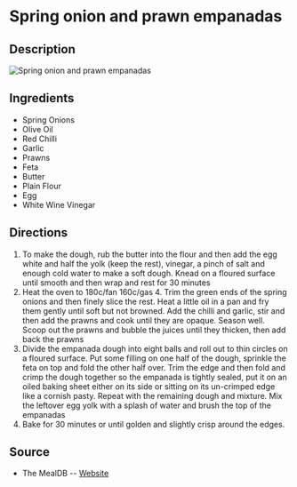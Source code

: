 # Spring onion and prawn empanadas

## Description
![Spring onion and prawn empanadas](https://www.themealdb.com/images/media/meals/1c5oso1614347493.jpg "Spring onion and prawn empanadas")

## Ingredients
- Spring Onions
- Olive Oil
- Red Chilli
- Garlic
- Prawns
- Feta
- Butter
- Plain Flour
- Egg
- White Wine Vinegar

## Directions
1. To make the dough, rub the butter into the flour and then add the egg white and half the yolk (keep the rest), vinegar, a pinch of salt and enough cold water to make a soft dough. Knead on a floured surface until smooth and then wrap and rest for 30 minutes
2. Heat the oven to 180c/fan 160c/gas 4. Trim the green ends of the spring onions and then finely slice the rest. Heat a little oil in a pan and fry them gently until soft but not browned. Add the chilli and garlic, stir and then add the prawns and cook until they are opaque. Season well. Scoop out the prawns and bubble the juices until they thicken, then add back the prawns
3. Divide the empanada dough into eight balls and roll out to thin circles on a floured surface. Put some filling on one half of the dough, sprinkle the feta on top and fold the other half over. Trim the edge and then fold and crimp the dough together so the empanada is tightly sealed, put it on an oiled baking sheet either on its side or sitting on its un-crimped edge like a cornish pasty. Repeat with the remaining dough and mixture. Mix the leftover egg yolk with a splash of water and brush the top of the empanadas
4. Bake for 30 minutes or until golden and slightly crisp around the edges.

## Source

- The MealDB -- [Website](https://themealdb.com/)
